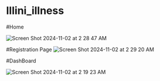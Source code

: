 # Illini_illness

#Home

![Screen Shot 2024-11-02 at 2 28 47 AM](https://github.com/user-attachments/assets/177577c9-e445-4984-adb4-ad9c709906f1)

#Registration Page
![Screen Shot 2024-11-02 at 2 29 20 AM](https://github.com/user-attachments/assets/dc0ff227-77d7-486f-adbf-97498b54d84e)

#DashBoard

![Screen Shot 2024-11-02 at 2 19 23 AM](https://github.com/user-attachments/assets/c947244e-7e57-4b8f-a10e-ed8c0ec4b412)
